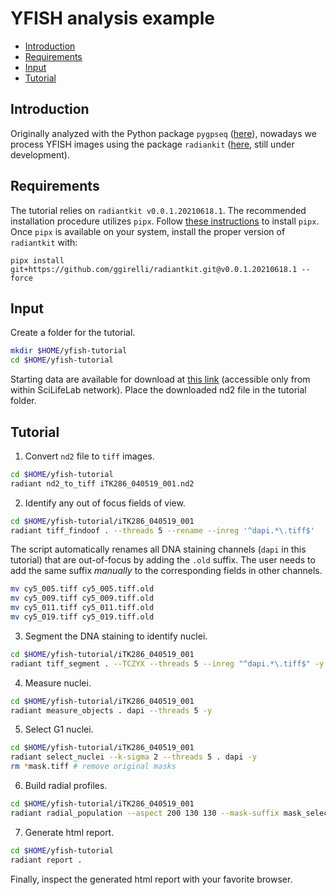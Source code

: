 # YFISH analysis example

<!-- MarkdownTOC -->

- [Introduction](#introduction)
- [Requirements](#requirements)
- [Input](#input)
- [Tutorial](#tutorial)

<!-- /MarkdownTOC -->

## Introduction

Originally analyzed with the Python package `pygpseq` ([here](https://github.com/ggirelli/pygpseq)), nowadays we process YFISH images using the package `radiankit` ([here](https://github.com/ggirelli/radiantkit), still under development).

## Requirements

The tutorial relies on `radiantkit v0.0.1.20210618.1`. The recommended installation procedure utilizes `pipx`. Follow [these instructions](https://github.com/pypa/pipx#install-pipx) to install `pipx`. Once `pipx` is available on your system, install the proper version of `radiantkit` with:

`pipx install git+https://github.com/ggirelli/radiantkit.git@v0.0.1.20210618.1 --force`

## Input

Create a folder for the tutorial.

```bash
mkdir $HOME/yfish-tutorial
cd $HOME/yfish-tutorial
```

Starting data are available for download at [this link](http://bicroserver-2.scilifelab.se:5000/sharing/J2vF8UBhc) (accessible only from within SciLifeLab network). Place the downloaded nd2 file in the tutorial folder.

## Tutorial

1. Convert `nd2` file to `tiff` images.

```bash
cd $HOME/yfish-tutorial
radiant nd2_to_tiff iTK286_040519_001.nd2
```

2. Identify any out of focus fields of view.

```bash
cd $HOME/yfish-tutorial/iTK286_040519_001
radiant tiff_findoof . --threads 5 --rename --inreg '^dapi.*\.tiff$'
```

The script automatically renames all DNA staining channels (`dapi` in this tutorial) that are out-of-focus by adding the `.old` suffix. The user needs to add the same suffix *manually* to the corresponding fields in other channels.

```bash
mv cy5_005.tiff cy5_005.tiff.old
mv cy5_009.tiff cy5_009.tiff.old
mv cy5_011.tiff cy5_011.tiff.old
mv cy5_019.tiff cy5_019.tiff.old
```

3. Segment the DNA staining to identify nuclei.

```bash
cd $HOME/yfish-tutorial/iTK286_040519_001
radiant tiff_segment . --TCZYX --threads 5 --inreg "^dapi.*\.tiff$" -y
```

4. Measure nuclei.

```bash
cd $HOME/yfish-tutorial/iTK286_040519_001
radiant measure_objects . dapi --threads 5 -y
```

5. Select G1 nuclei.

```bash
cd $HOME/yfish-tutorial/iTK286_040519_001
radiant select_nuclei --k-sigma 2 --threads 5 . dapi -y
rm *mask.tiff # remove original masks
```

6. Build radial profiles.

```bash
cd $HOME/yfish-tutorial/iTK286_040519_001
radiant radial_population --aspect 200 130 130 --mask-suffix mask_selected --threads 5 . dapi -y
```

7. Generate html report.

```bash
cd $HOME/yfish-tutorial
radiant report .
```

Finally, inspect the generated html report with your favorite browser.